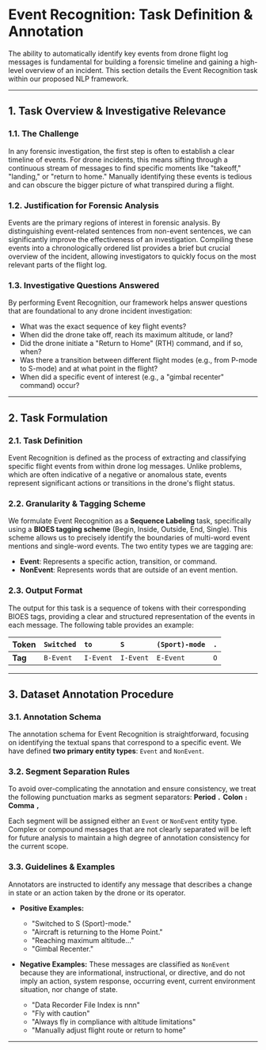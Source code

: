 # Event Recognition: Task Definition & Annotation

The ability to automatically identify key events from drone flight log messages is fundamental for building a forensic timeline and gaining a high-level overview of an incident. This section details the Event Recognition task within our proposed NLP framework.

---

## 1. Task Overview & Investigative Relevance

### 1.1. The Challenge

In any forensic investigation, the first step is often to establish a clear timeline of events. For drone incidents, this means sifting through a continuous stream of messages to find specific moments like "takeoff," "landing," or "return to home." Manually identifying these events is tedious and can obscure the bigger picture of what transpired during a flight.

### 1.2. Justification for Forensic Analysis

Events are the primary regions of interest in forensic analysis. By distinguishing event-related sentences from non-event sentences, we can significantly improve the effectiveness of an investigation. Compiling these events into a chronologically ordered list provides a brief but crucial overview of the incident, allowing investigators to quickly focus on the most relevant parts of the flight log.

### 1.3. Investigative Questions Answered

By performing Event Recognition, our framework helps answer questions that are foundational to any drone incident investigation:

* What was the exact sequence of key flight events?
* When did the drone take off, reach its maximum altitude, or land?
* Did the drone initiate a "Return to Home" (RTH) command, and if so, when?
* Was there a transition between different flight modes (e.g., from P-mode to S-mode) and at what point in the flight?
* When did a specific event of interest (e.g., a "gimbal recenter" command) occur?

---

## 2. Task Formulation

### 2.1. Task Definition

Event Recognition is defined as the process of extracting and classifying specific flight events from within drone log messages. Unlike problems, which are often indicative of a negative or anomalous state, events represent significant actions or transitions in the drone's flight status.

### 2.2. Granularity & Tagging Scheme

We formulate Event Recognition as a **Sequence Labeling** task, specifically using a **BIOES tagging scheme** (Begin, Inside, Outside, End, Single). This scheme allows us to precisely identify the boundaries of multi-word event mentions and single-word events. The two entity types we are tagging are:

* **Event**: Represents a specific action, transition, or command.
* **NonEvent**: Represents words that are outside of an event mention.

### 2.3. Output Format

The output for this task is a sequence of tokens with their corresponding BIOES tags, providing a clear and structured representation of the events in each message. The following table provides an example:

| Token    | `Switched`  | `to`      | `S`         | `(Sport)-mode` | `.`          |
|:---------|:------------|:----------|:------------|:---------------|:-------------|
| **Tag** | `B-Event`   | `I-Event` | `I-Event`   | `E-Event`      | `O` |

---

## 3. Dataset Annotation Procedure

### 3.1. Annotation Schema

The annotation schema for Event Recognition is straightforward, focusing on identifying the textual spans that correspond to a specific event. We have defined **two primary entity types**: `Event` and `NonEvent`.

### 3.2. Segment Separation Rules

To avoid over-complicating the annotation and ensure consistency, we treat the following punctuation marks as segment separators:
**Period `.`**
**Colon `:`**
**Comma `,`**

Each segment will be assigned either an `Event` or `NonEvent` entity type. Complex or compound messages that are not clearly separated will be left for future analysis to maintain a high degree of annotation consistency for the current scope.

### 3.3. Guidelines & Examples

Annotators are instructed to identify any message that describes a change in state or an action taken by the drone or its operator.

* **Positive Examples:**
    * "Switched to S (Sport)-mode."
    * "Aircraft is returning to the Home Point."
    * "Reaching maximum altitude..."
    * "Gimbal Recenter."

* **Negative Examples:**
    These messages are classified as `NonEvent` because they are informational, instructional, or directive, and do not imply an action, system response, occurring event, current environment situation, nor change of state.
    * "Data Recorder File Index is nnn"
    * "Fly with caution"
    * "Always fly in compliance with altitude limitations"
    * "Manually adjust flight route or return to home"


---